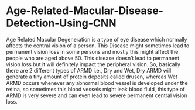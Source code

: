 # Age-Related-Macular-Disease-Detection-Using-CNN
Age Related Macular Degeneration is a type of eye disease which normally affects the central vision of a person. This Disease might sometimes lead to permanent vision loss in some persons and mostly this might affect the people who are aged above 50. This disease doesn’t lead to permanent vision loss but it will definitely impact the peripheral vision. So, basically there are 2 different types of ARMD i.e., Dry and Wet, Dry ARMD will generate a tiny amount of protein deposits called drusen, whereas Wet ARMD occurs whenever any abnormal blood vessel is developed under the retina, so sometimes this blood vessels might leak blood fluid, this type of ARMD is very severe and can even lead to severe permanent central vision loss.
